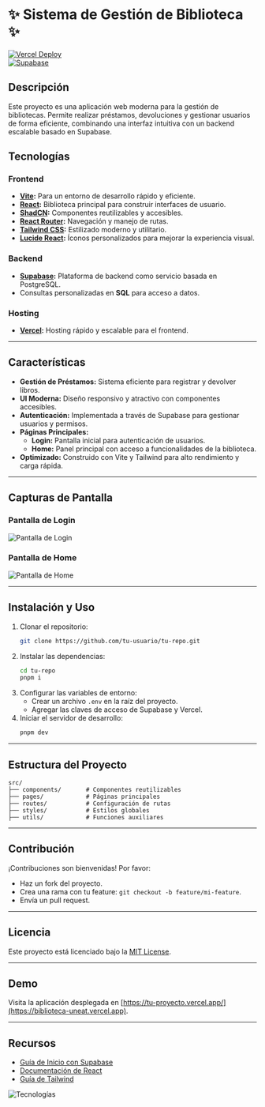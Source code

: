 # ✨ Sistema de Gestión de Biblioteca ✨

[![Vercel Deploy](https://img.shields.io/badge/Deployed%20on-Vercel-blue?style=flat-square&logo=vercel)](https://tu-proyecto.vercel.app/)  
[![Supabase](https://img.shields.io/badge/Backend-Supabase-green?style=flat-square&logo=supabase)](https://supabase.com/)

## Descripción

Este proyecto es una aplicación web moderna para la gestión de bibliotecas. Permite realizar préstamos, devoluciones y gestionar usuarios de forma eficiente, combinando una interfaz intuitiva con un backend escalable basado en Supabase.

## Tecnologías

### Frontend
- **[Vite](https://vitejs.dev/):** Para un entorno de desarrollo rápido y eficiente.
- **[React](https://reactjs.org/):** Biblioteca principal para construir interfaces de usuario.
- **[ShadCN](https://shadcn.dev/):** Componentes reutilizables y accesibles.
- **[React Router](https://reactrouter.com/):** Navegación y manejo de rutas.
- **[Tailwind CSS](https://tailwindcss.com/):** Estilizado moderno y utilitario.
- **[Lucide React](https://lucide.dev/):** Íconos personalizados para mejorar la experiencia visual.

### Backend
- **[Supabase](https://supabase.com/):** Plataforma de backend como servicio basada en PostgreSQL.
- Consultas personalizadas en **SQL** para acceso a datos.

### Hosting
- **[Vercel](https://vercel.com/):** Hosting rápido y escalable para el frontend.

---

## Características
- **Gestión de Préstamos:** Sistema eficiente para registrar y devolver libros.
- **UI Moderna:** Diseño responsivo y atractivo con componentes accesibles.
- **Autenticación:** Implementada a través de Supabase para gestionar usuarios y permisos.
- **Páginas Principales:**
  - **Login:** Pantalla inicial para autenticación de usuarios.
  - **Home:** Panel principal con acceso a funcionalidades de la biblioteca.
- **Optimizado:** Construido con Vite y Tailwind para alto rendimiento y carga rápida.

---

## Capturas de Pantalla

### Pantalla de Login
![Pantalla de Login](https://via.placeholder.com/800x400?text=Pantalla+de+Login)

### Pantalla de Home
![Pantalla de Home](https://via.placeholder.com/800x400?text=Pantalla+de+Home)

---

## Instalación y Uso

1. Clonar el repositorio:
   ```bash
   git clone https://github.com/tu-usuario/tu-repo.git
   ```
2. Instalar las dependencias:
   ```bash
   cd tu-repo
   pnpm i
   ```
3. Configurar las variables de entorno:
   - Crear un archivo `.env` en la raíz del proyecto.
   - Agregar las claves de acceso de Supabase y Vercel.
4. Iniciar el servidor de desarrollo:
   ```bash
   pnpm dev
   ```

---

## Estructura del Proyecto
```plaintext
src/
├── components/       # Componentes reutilizables
├── pages/            # Páginas principales
├── routes/           # Configuración de rutas
├── styles/           # Estilos globales
├── utils/            # Funciones auxiliares
```

---

## Contribución

¡Contribuciones son bienvenidas! Por favor:
- Haz un fork del proyecto.
- Crea una rama con tu feature: `git checkout -b feature/mi-feature`.
- Envía un pull request.

---

## Licencia
Este proyecto está licenciado bajo la [MIT License](LICENSE).

---

## Demo
Visita la aplicación desplegada en [https://tu-proyecto.vercel.app/](https://biblioteca-uneat.vercel.app).

---

## Recursos
- [Guía de Inicio con Supabase](https://supabase.com/docs)
- [Documentación de React](https://reactjs.org/docs/getting-started.html)
- [Guía de Tailwind](https://tailwindcss.com/docs)

![Tecnologías](https://via.placeholder.com/1000x400?text=Imagen+de+Todas+Las+Tecnologías+Juntas)

